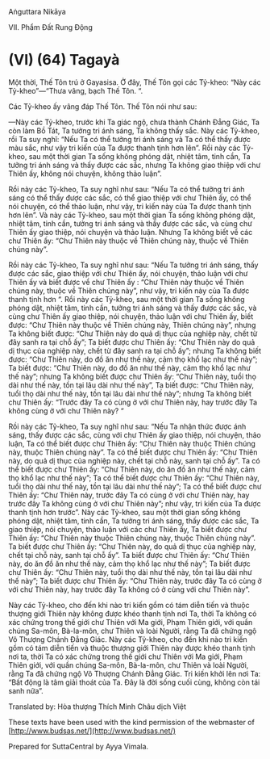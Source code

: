  

Aṅguttara Nikāya

VII. Phẩm Ðất Rung Ðộng

# (VI) (64) Tagayà

Một thời, Thế Tôn trú ở Gayasisa. Ở đây, Thế Tôn gọi các Tỷ-kheo: “Này các Tỷ-kheo”—“Thưa vâng, bạch Thế Tôn. “.

Các Tỷ-kheo ấy vâng đáp Thế Tôn. Thế Tôn nói như sau:

—Này các Tỷ-kheo, trước khi Ta giác ngộ, chưa thành Chánh Ðẳng Giác, Ta còn làm Bồ Tát, Ta tưởng tri ánh sáng, Ta không thấy sắc. Này các Tỷ-kheo, rồi Ta suy nghĩ: “Nếu Ta có thể tưởng tri ánh sáng và Ta có thể thấy được màu sắc, như vậy tri kiến của Ta được thanh tịnh hơn lên”. Rồi này các Tỷ-kheo, sau một thời gian Ta sống không phóng dật, nhiệt tâm, tinh cần, Ta tưởng tri ánh sáng và thấy được các sắc, nhưng Ta không giao thiệp với chư Thiên ấy, không nói chuyện, không thảo luận”.

Rồi này các Tỷ-kheo, Ta suy nghĩ như sau: “Nếu Ta có thể tưởng tri ánh sáng có thể thấy được các sắc, có thể giao thiệp với chư Thiên ấy, có thể nói chuyện, có thể thảo luận, như vậy, tri kiến này của Ta được thanh tịnh hơn lên”. Và này các Tỷ-kheo, sau một thời gian Ta sống không phóng dật, nhiệt tâm, tinh cần, tưởng tri ánh sáng và thấy được các sắc, và cùng chư Thiên ấy giao thiệp, nói chuyện và thảo luận. Nhưng Ta không biết về các chư Thiên ấy: “Chư Thiên này thuộc về Thiên chúng này, thuộc về Thiên chúng này”.

Rồi này các Tỷ-kheo, Ta suy nghĩ như sau: “Nếu Ta tưởng tri ánh sáng, thấy được các sắc, giao thiệp với chư Thiên ấy, nói chuyện, thảo luận với chư Thiên ấy và biết được về chư Thiên ấy : “Chư Thiên này thuộc về Thiên chúng này, thuộc về Thiên chúng này”, như vậy, tri kiến này của Ta được thanh tịnh hơn “. Rồi này các Tỷ-kheo, sau một thời gian Ta sống không phóng dật, nhiệt tâm, tinh cần, tưởng tri ánh sáng và thấy được các sắc, và cùng chư Thiên ấy giao thiệp, nói chuyện, thảo luận với chư Thiên ấy, biết được: “Chư Thiên này thuộc về Thiên chúng này, Thiên chúng này”, nhưng Ta không biết được: “Chư Thiên này do quả dị thục của nghiệp này, chết từ đây sanh ra tại chỗ ấy”; Ta biết được chư Thiên ấy: “Chư Thiên này do quả dị thục của nghiệp này, chết từ đây sanh ra tại chỗ ấy”; nhưng Ta không biết được: “Chư Thiên này, do đồ ăn như thế này, cảm thọ khổ lạc như thế này”; Ta biết được: “Chư Thiên này, do đồ ăn như thế này, cảm thọ khổ lạc như thế này”; nhưng Ta không biết được chư Thiên ấy: “Chư Thiên này, tuổi thọ dài như thế này, tồn tại lâu dài như thế này”, Ta biết được: “Chư Thiên này, tuổi thọ dài như thế này, tồn tại lâu dài như thế này”; nhưng Ta không biết chư Thiên ấy: “Trước đây Ta có cùng ở với chư Thiên này, hay trước đây Ta không cùng ở với chư Thiên này? “

Rồi này các Tỷ-kheo, Ta suy nghĩ như sau: “Nếu Ta nhận thức được ánh sáng, thấy được các sắc, cùng với chư Thiên ấy giao thiệp, nói chuyện, thảo luận, Ta có thể biết được chư Thiên ấy: “Chư Thiên này thuộc Thiên chúng này, thuộc Thiên chúng này”. Ta có thể biết được chư Thiên ấy: “Chư Thiên này, do quả dị thục của nghiệp này, chết tại chỗ này, sanh tại chỗ ấy”. Ta có thể biết được chư Thiên ấy: “Chư Thiên này, do ăn đồ ăn như thế này, cảm thọ khổ lạc như thế này”; Ta có thể biết được chư Thiên ấy: “Chư Thiên này, tuổi thọ dài như thế này, tồn tại lâu dài như thế này”; Ta có thể biết được chư Thiên ấy: “Chư Thiên này, trước đây Ta có cùng ở với chư Thiên này, hay trước đây Ta không cùng ở với chư Thiên này”; như vậy, tri kiến của Ta được thanh tịnh hơn trước”. Này các Tỷ-kheo, sau một thời gian sống không phóng dật, nhiệt tâm, tinh cần, Ta tưởng tri ánh sáng, thấy được các sắc, Ta giao thiệp, nói chuyện, thảo luận với các chư Thiên ấy, Ta biết được chư Thiên ấy: “Chư Thiên này thuộc Thiên chúng này, thuộc Thiên chúng này”. Ta biết được chư Thiên ấy: “Chư Thiên này, do quả dị thục của nghiệp này, chết tại chỗ này, sanh tại chỗ ấy”. Ta biết được chư Thiên ấy: “Chư Thiên này, do ăn đồ ăn như thế này, cảm thọ khổ lạc như thế này”; Ta biết được chư Thiên ấy: “Chư Thiên này, tuổi thọ dài như thế này, tồn tại lâu dài như thế này”; Ta biết được chư Thiên ấy: “Chư Thiên này, trước đây Ta có cùng ở với chư Thiên này, hay trước đây Ta không có ở cùng với chư Thiên này”.

Này các Tỷ-kheo, cho đến khi nào tri kiến gồm có tám diễn tiến và thuộc thượng giới Thiên này không được khéo thanh tịnh nơi Ta, thời Ta không có xác chứng trong thế giới chư Thiên với Ma giới, Phạm Thiên giới, với quần chúng Sa-môn, Bà-la-môn, chư Thiên và loài Người, rằng Ta đã chứng ngộ Vô Thượng Chánh Ðẳng Giác. Này các Tỷ-kheo, cho đến khi nào tri kiến gồm có tám diễn tiến và thuộc thượng giới Thiên này được khéo thanh tịnh nơi ta, thời Ta có xác chứng trong thế giới chư Thiên với Ma giới, Phạm Thiên giới, với quần chúng Sa-môn, Bà-la-môn, chư Thiên và loài Người, rằng Ta đã chứng ngộ Vô Thượng Chánh Ðẳng Giác. Tri kiến khởi lên nơi Ta: “Bất động là tâm giải thoát của Ta. Ðây là đời sống cuối cùng, không còn tái sanh nữa”.

Translated by: Hòa thượng Thích Minh Châu dịch Việt

These texts have been used with the kind permission of the webmaster of [http://www.budsas.net/](http://www.budsas.net/)

Prepared for SuttaCentral by Ayya Vimala.